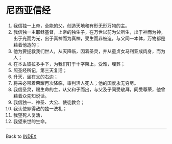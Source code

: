 # 尼西亚信经

1. 我信独一上帝，全能的父，创造天地和有形无形万物的主。
2. 我信独一主耶稣基督，上帝的独生子，在万世以前为父所生，出于神而为神，出于光而为光，出于真神而为真神，受生而非被造，与父同一本体，万物都是藉着他造的；
3. 他为要拯救我们世人，从天降临，因着圣灵，并从童贞女马利亚成肉身，而为人；
4. 在本丢彼拉多手下，为我们钉于十字架上，受难，埋葬；
5. 照圣经所记，第三天复活；
6. 升天，坐在父的右边；
7. 将来必带着荣耀再次降临，审判活人死人；他的国度永无穷尽。
8. 我信圣灵，赐生命的主，从父和子而出，与父及子同受敬拜，同受尊荣，他曾藉着众先知说话。
9. 我信独一、神圣、大公、使徒教会；
10. 我认使罪得赦的独一洗礼；
11. 我望死人复活，
12. 我望来世的生命。


----

Back to [INDEX](../)